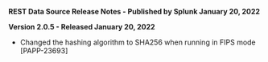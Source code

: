 **REST Data Source Release Notes - Published by Splunk January 20, 2022**


**Version 2.0.5 - Released January 20, 2022**

* Changed the hashing algorithm to SHA256 when running in FIPS mode [PAPP-23693]